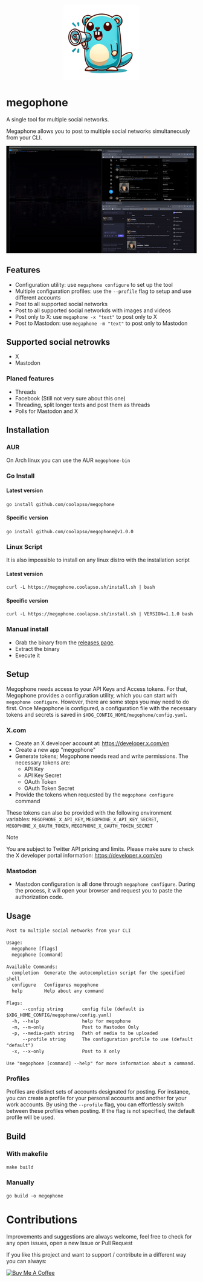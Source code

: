 <p align="center">
  <img src="https://raw.githubusercontent.com/coolapso/megophone/refs/heads/dev/media/megophone.png" width="200" >
</p>

# megophone

A single tool for multiple social networks.

Megaphone allows you to post to multiple social networks simultaneously from your CLI.
<p align="center">
  <img src="https://raw.githubusercontent.com/coolapso/megophone/refs/heads/main/media/usage.gif">
</p>

## Features

* Configuration utility: use `megaphone configure` to set up the tool
* Multiple configuration profiles: use the `--profile` flag to setup and use different accounts
* Post to all supported social networks
* Post to all supported social networkds with images and videos
* Post only to X: use `megaphone -x "text"` to post only to X
* Post to Mastodon: use `megaphone -m "text"` to post only to Mastodon


## Supported social netrowks
* X
* Mastodon

### Planed features

* Threads
* Facebook (Still not very sure about this one)
* Threading, split longer texts and post them as threads
* Polls for Mastodon and X

## Installation 

### AUR

On Arch linux you can use the AUR `megophone-bin`

### Go Install

#### Latest version 

`go install github.com/coolapso/megophone`

#### Specific version

`go install github.com/coolapso/megophone@v1.0.0`

### Linux Script

It is also impossible to install on any linux distro with the installation script

#### Latest version

```
curl -L https://megophone.coolapso.sh/install.sh | bash
```

#### Specific version

```
curl -L https://megophone.coolapso.sh/install.sh | VERSION=1.1.0 bash
```

### Manual install

* Grab the binary from the [releases page](https://github.com/coolapso/megophone/releases).
* Extract the binary
* Execute it

## Setup

Megophone needs access to your API Keys and Access tokens. For that, Megophone provides a configuration utility, which you can start with `megophone configure`. However, there are some steps you may need to do first. Once Megophone is configured, a configuration file with the necessary tokens and secrets is saved in `$XDG_CONFIG_HOME/megophone/config.yaml`.

### X.com

* Create an X developer account at: https://developer.x.com/en
* Create a new app "megophone"
* Generate tokens; Megophone needs read and write permissions. The necessary tokens are: 
    * API Key
    * API Key Secret
    * OAuth Token
    * OAuth Token Secret
* Provide the tokens when requested by the `megophone configure` command

These tokens can also be provided with the following environment variables:
`MEGOPHONE_X_API_KEY`, `MEGOPHONE_X_API_KEY_SECRET`, `MEGOPHONE_X_OAUTH_TOKEN`, `MEGOPHONE_X_OAUTH_TOKEN_SECRET`

> [!NOTE]  
> You are subject to Twitter API pricing and limits. Please make sure to check the X developer portal information: https://developer.x.com/en

### Mastodon 

* Mastodon configuration is all done through `megaphone configure`. During the process, it will open your browser and request you to paste the authorization code.

## Usage 

```
Post to multiple social networks from your CLI

Usage:
  megophone [flags]
  megophone [command]

Available Commands:
  completion  Generate the autocompletion script for the specified shell
  configure   Configures megophone
  help        Help about any command

Flags:
      --config string       config file (default is $XDG_HOME_CONFIG/megophone/config.yaml)
  -h, --help                help for megophone
  -m, --m-only              Post to Mastodon Only
  -p, --media-path string   Path of media to be uploaded
      --profile string      The configuration profile to use (default "default")
  -x, --x-only              Post to X only

Use "megophone [command] --help" for more information about a command.
```

### Profiles

Profiles are distinct sets of accounts designated for posting. For instance, you can create a profile for your personal accounts and another for your work accounts. By using the `--profile` flag, you can effortlessly switch between these profiles when posting. If the flag is not specified, the default profile will be used.

## Build 

### With makefile

`make build`

### Manually

`go build -o megophone`

# Contributions

Improvements and suggestions are always welcome, feel free to check for any open issues, open a new Issue or Pull Request

If you like this project and want to support / contribute in a different way you can always: 

<a href="https://www.buymeacoffee.com/coolapso" target="_blank">
  <img src="https://cdn.buymeacoffee.com/buttons/default-yellow.png" alt="Buy Me A Coffee" style="height: 51px !important;width: 217px !important;" />
</a>
